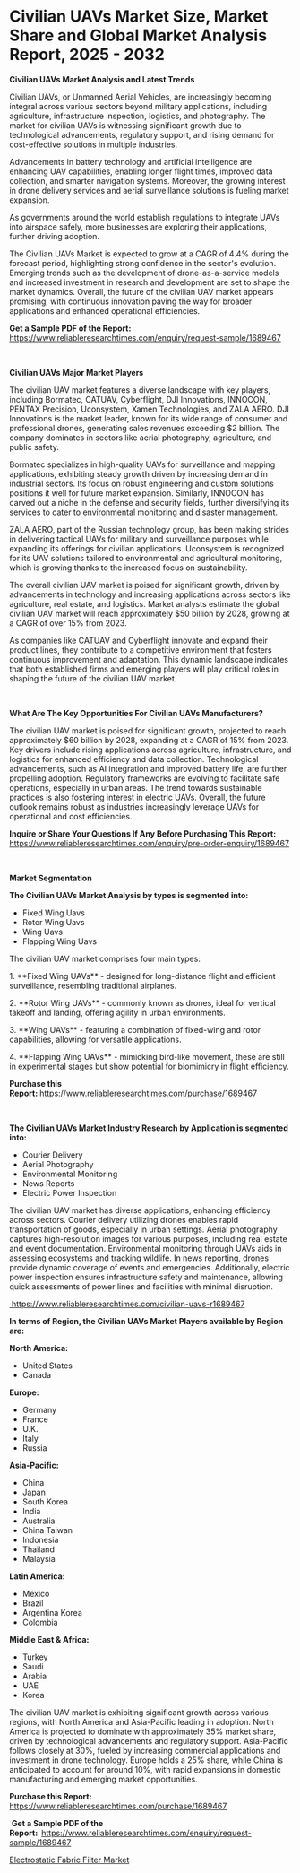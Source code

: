 <p><h1>Civilian UAVs Market Size, Market Share and Global Market Analysis Report, 2025 - 2032</h1></p><p><strong>Civilian UAVs Market Analysis and Latest Trends</strong></p>
<p><p>Civilian UAVs, or Unmanned Aerial Vehicles, are increasingly becoming integral across various sectors beyond military applications, including agriculture, infrastructure inspection, logistics, and photography. The market for civilian UAVs is witnessing significant growth due to technological advancements, regulatory support, and rising demand for cost-effective solutions in multiple industries. </p><p>Advancements in battery technology and artificial intelligence are enhancing UAV capabilities, enabling longer flight times, improved data collection, and smarter navigation systems. Moreover, the growing interest in drone delivery services and aerial surveillance solutions is fueling market expansion. </p><p>As governments around the world establish regulations to integrate UAVs into airspace safely, more businesses are exploring their applications, further driving adoption. </p><p>The Civilian UAVs Market is expected to grow at a CAGR of 4.4% during the forecast period, highlighting strong confidence in the sector's evolution. Emerging trends such as the development of drone-as-a-service models and increased investment in research and development are set to shape the market dynamics. Overall, the future of the civilian UAV market appears promising, with continuous innovation paving the way for broader applications and enhanced operational efficiencies.</p></p>
<p><strong>Get a Sample PDF of the Report:&nbsp;</strong> <a href="https://www.reliableresearchtimes.com/enquiry/request-sample/1689467?utm_campaign=2646&utm_medium=2&utm_source=Github&utm_content=ia&utm_term=10042025&utm_id=civilian-uavs">https://www.reliableresearchtimes.com/enquiry/request-sample/1689467</a></p>
<p>&nbsp;</p>
<p><strong>Civilian UAVs Major Market Players</strong></p>
<p><p>The civilian UAV market features a diverse landscape with key players, including Bormatec, CATUAV, Cyberflight, DJI Innovations, INNOCON, PENTAX Precision, Uconsystem, Xamen Technologies, and ZALA AERO. DJI Innovations is the market leader, known for its wide range of consumer and professional drones, generating sales revenues exceeding $2 billion. The company dominates in sectors like aerial photography, agriculture, and public safety.</p><p>Bormatec specializes in high-quality UAVs for surveillance and mapping applications, exhibiting steady growth driven by increasing demand in industrial sectors. Its focus on robust engineering and custom solutions positions it well for future market expansion. Similarly, INNOCON has carved out a niche in the defense and security fields, further diversifying its services to cater to environmental monitoring and disaster management.</p><p>ZALA AERO, part of the Russian technology group, has been making strides in delivering tactical UAVs for military and surveillance purposes while expanding its offerings for civilian applications. Uconsystem is recognized for its UAV solutions tailored to environmental and agricultural monitoring, which is growing thanks to the increased focus on sustainability.</p><p>The overall civilian UAV market is poised for significant growth, driven by advancements in technology and increasing applications across sectors like agriculture, real estate, and logistics. Market analysts estimate the global civilian UAV market will reach approximately $50 billion by 2028, growing at a CAGR of over 15% from 2023.</p><p>As companies like CATUAV and Cyberflight innovate and expand their product lines, they contribute to a competitive environment that fosters continuous improvement and adaptation. This dynamic landscape indicates that both established firms and emerging players will play critical roles in shaping the future of the civilian UAV market.</p></p>
<p>&nbsp;</p>
<p><strong>What Are The Key Opportunities For Civilian UAVs Manufacturers?</strong></p>
<p><p>The civilian UAV market is poised for significant growth, projected to reach approximately $60 billion by 2028, expanding at a CAGR of 15% from 2023. Key drivers include rising applications across agriculture, infrastructure, and logistics for enhanced efficiency and data collection. Technological advancements, such as AI integration and improved battery life, are further propelling adoption. Regulatory frameworks are evolving to facilitate safe operations, especially in urban areas. The trend towards sustainable practices is also fostering interest in electric UAVs. Overall, the future outlook remains robust as industries increasingly leverage UAVs for operational and cost efficiencies.</p></p>
<p><strong>Inquire or Share Your Questions If Any Before Purchasing This Report:</strong> <a href="https://www.reliableresearchtimes.com/enquiry/pre-order-enquiry/1689467?utm_campaign=2646&utm_medium=2&utm_source=Github&utm_content=ia&utm_term=10042025&utm_id=civilian-uavs">https://www.reliableresearchtimes.com/enquiry/pre-order-enquiry/1689467</a></p>
<p>&nbsp;</p>
<p><strong>Market Segmentation</strong></p>
<p><strong>The Civilian UAVs Market Analysis by types is segmented into:</strong></p>
<p><ul><li>Fixed Wing Uavs</li><li>Rotor Wing Uavs</li><li>Wing Uavs</li><li>Flapping Wing Uavs</li></ul></p>
<p><p>The civilian UAV market comprises four main types: </p><p>1. **Fixed Wing UAVs** - designed for long-distance flight and efficient surveillance, resembling traditional airplanes. </p><p>2. **Rotor Wing UAVs** - commonly known as drones, ideal for vertical takeoff and landing, offering agility in urban environments. </p><p>3. **Wing UAVs** - featuring a combination of fixed-wing and rotor capabilities, allowing for versatile applications. </p><p>4. **Flapping Wing UAVs** - mimicking bird-like movement, these are still in experimental stages but show potential for biomimicry in flight efficiency.</p></p>
<p><strong>Purchase this Report:&nbsp;</strong><a href="https://www.reliableresearchtimes.com/purchase/1689467?utm_campaign=2646&utm_medium=2&utm_source=Github&utm_content=ia&utm_term=10042025&utm_id=civilian-uavs">https://www.reliableresearchtimes.com/purchase/1689467</a></p>
<p>&nbsp;</p>
<p><strong>The Civilian UAVs Market Industry Research by Application is segmented into:</strong></p>
<p><ul><li>Courier Delivery</li><li>Aerial Photography</li><li>Environmental Monitoring</li><li>News Reports</li><li>Electric Power Inspection</li></ul></p>
<p><p>The civilian UAV market has diverse applications, enhancing efficiency across sectors. Courier delivery utilizing drones enables rapid transportation of goods, especially in urban settings. Aerial photography captures high-resolution images for various purposes, including real estate and event documentation. Environmental monitoring through UAVs aids in assessing ecosystems and tracking wildlife. In news reporting, drones provide dynamic coverage of events and emergencies. Additionally, electric power inspection ensures infrastructure safety and maintenance, allowing quick assessments of power lines and facilities with minimal disruption.</p></p>
<p><a href="https://www.reliableresearchtimes.com/civilian-uavs-r1689467?utm_campaign=2646&utm_medium=2&utm_source=Github&utm_content=ia&utm_term=10042025&utm_id=civilian-uavs">&nbsp;https://www.reliableresearchtimes.com/civilian-uavs-r1689467</a></p>
<p><strong>In terms of Region, the Civilian UAVs Market Players available by Region are:</strong></p>
<p>
    <p> <strong> North America: </strong>
        <ul>
            <li>United States</li>
            <li>Canada</li>
        </ul>
        </p> 
    <p> <strong> Europe: </strong>
        <ul>
            <li>Germany</li>
            <li>France</li>
            <li>U.K.</li>
            <li>Italy</li>
            <li>Russia</li>
        </ul>
        </p> 
    <p> <strong> Asia-Pacific: </strong>
        <ul>
            <li>China</li>
            <li>Japan</li>
            <li>South Korea</li>
            <li>India</li>
            <li>Australia</li>
            <li>China Taiwan</li>
            <li>Indonesia</li>
            <li>Thailand</li>
            <li>Malaysia</li>
        </ul>
        </p> 
    <p> <strong> Latin America: </strong>
        <ul>
            <li>Mexico</li>
            <li>Brazil</li>
            <li>Argentina Korea</li>
            <li>Colombia</li>
        </ul>
        </p> 
    <p> <strong> Middle East & Africa: </strong>
        <ul>
            <li>Turkey</li>
            <li>Saudi</li>
            <li>Arabia</li>
            <li>UAE</li>
            <li>Korea</li>
        </ul>
    </p>
    </p>
<p><p>The civilian UAV market is exhibiting significant growth across various regions, with North America and Asia-Pacific leading in adoption. North America is projected to dominate with approximately 35% market share, driven by technological advancements and regulatory support. Asia-Pacific follows closely at 30%, fueled by increasing commercial applications and investment in drone technology. Europe holds a 25% share, while China is anticipated to account for around 10%, with rapid expansions in domestic manufacturing and emerging market opportunities.</p></p>
<p><strong>Purchase this Report: </strong><a href="https://www.reliableresearchtimes.com/purchase/1689467?utm_campaign=2646&utm_medium=2&utm_source=Github&utm_content=ia&utm_term=10042025&utm_id=civilian-uavs">https://www.reliableresearchtimes.com/purchase/1689467</a></p>
<p>&nbsp;<strong>Get a Sample PDF of the Report:&nbsp;&nbsp;</strong><a href="https://www.reliableresearchtimes.com/enquiry/request-sample/1689467?utm_campaign=2646&utm_medium=2&utm_source=Github&utm_content=ia&utm_term=10042025&utm_id=civilian-uavs">https://www.reliableresearchtimes.com/enquiry/request-sample/1689467</a></p>
<p><strong></strong></p>
<p><p><a href="https://github.com/bensemilia864/Market-Research-Report-List-1/blob/main/electrostatic-fabric-filter-market.md?utm_campaign=2646&utm_medium=2&utm_source=Github&utm_content=ia&utm_term=10042025&utm_id=civilian-uavs">Electrostatic Fabric Filter Market</a></p></p>